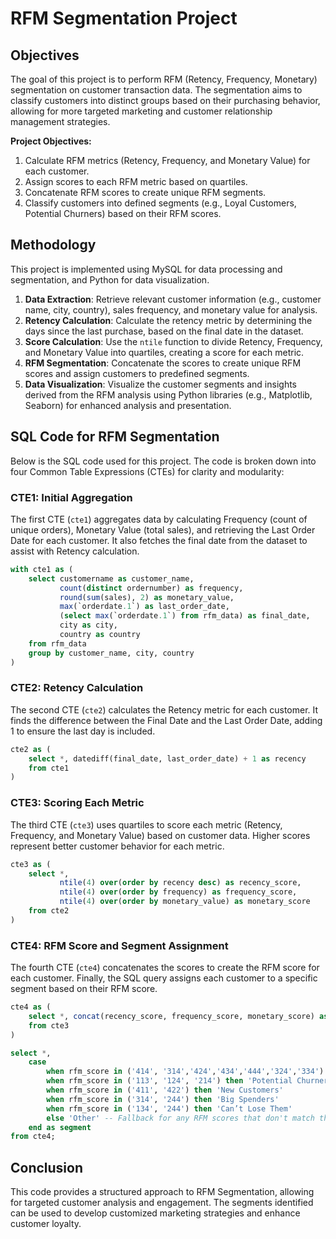 # RFM Segmentation Project

## Objectives
The goal of this project is to perform RFM (Retency, Frequency, Monetary) segmentation on customer transaction data. The segmentation aims to classify customers into distinct groups based on their purchasing behavior, allowing for more targeted marketing and customer relationship management strategies.

**Project Objectives:**
1. Calculate RFM metrics (Retency, Frequency, and Monetary Value) for each customer.
2. Assign scores to each RFM metric based on quartiles.
3. Concatenate RFM scores to create unique RFM segments.
4. Classify customers into defined segments (e.g., Loyal Customers, Potential Churners) based on their RFM scores.

## Methodology
This project is implemented using MySQL for data processing and segmentation, and Python for data visualization.

1. **Data Extraction**: Retrieve relevant customer information (e.g., customer name, city, country), sales frequency, and monetary value for analysis.
2. **Retency Calculation**: Calculate the retency metric by determining the days since the last purchase, based on the final date in the dataset.
3. **Score Calculation**: Use the `ntile` function to divide Retency, Frequency, and Monetary Value into quartiles, creating a score for each metric.
4. **RFM Segmentation**: Concatenate the scores to create unique RFM scores and assign customers to predefined segments.
5. **Data Visualization**: Visualize the customer segments and insights derived from the RFM analysis using Python libraries (e.g., Matplotlib, Seaborn) for enhanced analysis and presentation.

## SQL Code for RFM Segmentation

Below is the SQL code used for this project. The code is broken down into four Common Table Expressions (CTEs) for clarity and modularity:

### CTE1: Initial Aggregation
The first CTE (`cte1`) aggregates data by calculating Frequency (count of unique orders), Monetary Value (total sales), and retrieving the Last Order Date for each customer. It also fetches the final date from the dataset to assist with Retency calculation.

```sql
with cte1 as (
    select customername as customer_name, 
           count(distinct ordernumber) as frequency, 
           round(sum(sales), 2) as monetary_value,
           max(`orderdate.1`) as last_order_date, 
           (select max(`orderdate.1`) from rfm_data) as final_date, 
           city as city, 
           country as country
    from rfm_data
    group by customer_name, city, country
)
```

### CTE2: Retency Calculation
The second CTE (`cte2`) calculates the Retency metric for each customer. It finds the difference between the Final Date and the Last Order Date, adding 1 to ensure the last day is included.

```sql
cte2 as (
    select *, datediff(final_date, last_order_date) + 1 as recency
    from cte1
)
```

### CTE3: Scoring Each Metric
The third CTE (`cte3`) uses quartiles to score each metric (Retency, Frequency, and Monetary Value) based on customer data. Higher scores represent better customer behavior for each metric.

```sql
cte3 as (
    select *, 
           ntile(4) over(order by recency desc) as recency_score,
           ntile(4) over(order by frequency) as frequency_score,
           ntile(4) over(order by monetary_value) as monetary_score
    from cte2
)
```

### CTE4: RFM Score and Segment Assignment
The fourth CTE (`cte4`) concatenates the scores to create the RFM score for each customer. Finally, the SQL query assigns each customer to a specific segment based on their RFM score.

```sql
cte4 as (
    select *, concat(recency_score, frequency_score, monetary_score) as rfm_score
    from cte3
)

select *, 
    case 
        when rfm_score in ('414', '314','424','434','444','324','334') then 'Loyal Customers'
        when rfm_score in ('113', '124', '214') then 'Potential Churners'
        when rfm_score in ('411', '422') then 'New Customers'
        when rfm_score in ('314', '244') then 'Big Spenders'
        when rfm_score in ('134', '244') then 'Can’t Lose Them'
        else 'Other' -- Fallback for any RFM scores that don't match the specified patterns
    end as segment
from cte4;
```

## Conclusion
This code provides a structured approach to RFM Segmentation, allowing for targeted customer analysis and engagement. The segments identified can be used to develop customized marketing strategies and enhance customer loyalty.

